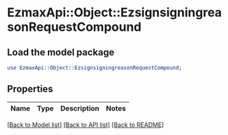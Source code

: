 # EzmaxApi::Object::EzsignsigningreasonRequestCompound

## Load the model package
```perl
use EzmaxApi::Object::EzsignsigningreasonRequestCompound;
```

## Properties
Name | Type | Description | Notes
------------ | ------------- | ------------- | -------------

[[Back to Model list]](../README.md#documentation-for-models) [[Back to API list]](../README.md#documentation-for-api-endpoints) [[Back to README]](../README.md)


